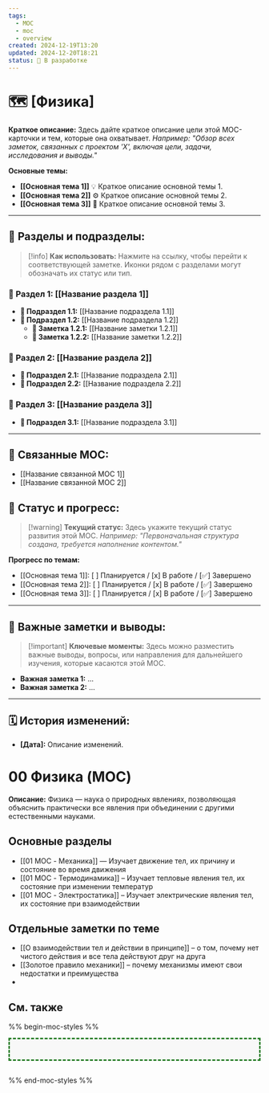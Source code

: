 ```yaml
---
tags:
  - MOC
  - moc
  - overview
created: 2024-12-19T13:20
updated: 2024-12-20T18:21
status: 🚧 В разработке
---
```


# 🗺️ **[Физика]**

**Краткое описание:**  Здесь дайте краткое описание цели этой MOC-карточки и тем, которые она охватывает. _Например: "Обзор всех заметок, связанных с проектом 'X', включая цели, задачи, исследования и выводы."_

**Основные темы:**

- **[[Основная тема 1]]** 💡  Краткое описание основной темы 1.
- **[[Основная тема 2]]** ⚙️  Краткое описание основной темы 2.
- **[[Основная тема 3]]**  🎯  Краткое описание основной темы 3.

---

## 📂 **Разделы и подразделы:**

> [!info] **Как использовать:**  Нажмите на ссылку, чтобы перейти к соответствующей заметке. Иконки рядом с разделами могут обозначать их статус или тип.

### 🌳 Раздел 1: [[Название раздела 1]]

- **📄 Подраздел 1.1:** [[Название подраздела 1.1]]
- **📄 Подраздел 1.2:** [[Название подраздела 1.2]]
    - **📝 Заметка 1.2.1:** [[Название заметки 1.2.1]]
    - **📝 Заметка 1.2.2:** [[Название заметки 1.2.2]]

### 🌳 Раздел 2: [[Название раздела 2]]

- **📄 Подраздел 2.1:** [[Название подраздела 2.1]]
- **📄 Подраздел 2.2:** [[Название подраздела 2.2]]

### 🌳 Раздел 3: [[Название раздела 3]]

- **📄 Подраздел 3.1:** [[Название подраздела 3.1]]

---

## 🔗 **Связанные MOC:**

- [[Название связанной MOC 1]]
- [[Название связанной MOC 2]]

## 🚦 **Статус и прогресс:**

> [!warning] **Текущий статус:**  Здесь укажите текущий статус развития этой MOC. _Например: "Первоначальная структура создана, требуется наполнение контентом."_

**Прогресс по темам:**

- [[Основная тема 1]]:  [ ] Планируется / [x] В работе / [✅] Завершено
- [[Основная тема 2]]:  [ ] Планируется / [x] В работе / [✅] Завершено
- [[Основная тема 3]]:  [ ] Планируется / [x] В работе / [✅] Завершено

---

## 📌 **Важные заметки и выводы:**

> [!important] **Ключевые моменты:** Здесь можно разместить важные выводы, вопросы, или направления для дальнейшего изучения, которые касаются этой MOC.

- **Важная заметка 1:** ...
- **Важная заметка 2:** ...

---

## 🗓️ **История изменений:**

- **[Дата]:**  Описание изменений.
# 00 Физика (MOC)

**Описание:** Физика — наука о природных явлениях, позволяющая объяснить практически все явления при объединении с другими естественными науками.

## Основные разделы

- [[01 MOC - Механика]] — Изучает движение тел, их причину и состояние во время движения
- [[01 MOC - Термодинамика]] – Изучает тепловые явления тел, их состояние при изменении температур
- [[01 MOC - Электростатика]] – Изучает электрические явления тел, их состояние при взаимодействии

## Отдельные заметки по теме

- [[О взаимодействии тел и действии в принципе]] – о том, почему нет чистого действия и все тела действуют друг на друга
- [[Золотое правило механики]] – почему механизмы имеют свои недостатки и преимущества
- 


## См. также









%% begin-moc-styles %%

<style>
/* Стили для MOC-карточек */
body {
  --moc-border-color: #287E28; /* Темно-зеленый цвет для рамки */
  --moc-header-color: #FF5733; /* Оранжевый цвет для заголовков */
  --moc-header-border-color: #FF5733; /* Оранжевый цвет для подчеркивания заголовков */
  --moc-link-color: #007acc; /* Синий цвет для ссылок */
  --moc-link-hover-color: #FF5733; /* Оранжевый цвет для ссылок при наведении */
  --moc-background-color: #f8f8f8; /* Светло-серый фон */
}

.moc-styles {
  border: 3px dashed var(--moc-border-color);
  padding: 20px;
  margin-bottom: 30px;
  background-color: var(--moc-background-color);
}

.moc-styles h2 {
  color: var(--moc-header-color);
  border-bottom: 4px solid var(--moc-header-border-color);
  padding-bottom: 8px;
  font-size: 1.4em;
}

.moc-styles a {
  color: var(--moc-link-color);
  text-decoration: none;
}

.moc-styles a:hover {
  text-decoration: underline dotted;
  color: var(--moc-link-hover-color);
}
</style>

<div class="moc-styles"></div>

%% end-moc-styles %%